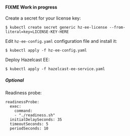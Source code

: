 #### FIXME Work in progress

Create a secret for your license key:

    $ kubectl create secret generic hz-ee-license --from-literal=key=LICENSE-KEY-HERE

Edit `hz-ee-config.yaml` configuration file and install it:

    $ kubectl apply -f hz-ee-config.yaml

Deploy Hazelcast EE:

    $ kubectl apply -f hazelcast-ee-service.yaml

##### Optional

Readiness probe:

    readinessProbe:
      exec:
        command:
        - "./readiness.sh"
      initialDelaySeconds: 35
      timeoutSeconds: 5
      periodSeconds: 10
